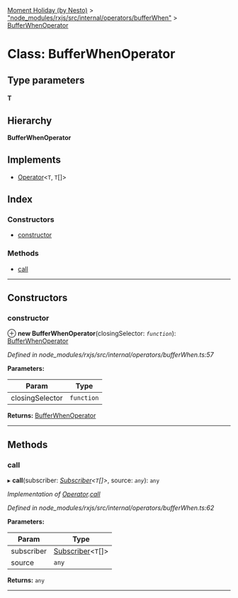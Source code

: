 [Moment Holiday (by Nesto)](../README.md) > ["node_modules/rxjs/src/internal/operators/bufferWhen"](../modules/_node_modules_rxjs_src_internal_operators_bufferwhen_.md) > [BufferWhenOperator](../classes/_node_modules_rxjs_src_internal_operators_bufferwhen_.bufferwhenoperator.md)

# Class: BufferWhenOperator

## Type parameters
#### T 
## Hierarchy

**BufferWhenOperator**

## Implements

* [Operator](../interfaces/_node_modules_rxjs_src_internal_operator_.operator.md)<`T`, `T`[]>

## Index

### Constructors

* [constructor](_node_modules_rxjs_src_internal_operators_bufferwhen_.bufferwhenoperator.md#constructor)

### Methods

* [call](_node_modules_rxjs_src_internal_operators_bufferwhen_.bufferwhenoperator.md#call)

---

## Constructors

<a id="constructor"></a>

###  constructor

⊕ **new BufferWhenOperator**(closingSelector: *`function`*): [BufferWhenOperator](_node_modules_rxjs_src_internal_operators_bufferwhen_.bufferwhenoperator.md)

*Defined in node_modules/rxjs/src/internal/operators/bufferWhen.ts:57*

**Parameters:**

| Param | Type |
| ------ | ------ |
| closingSelector | `function` |

**Returns:** [BufferWhenOperator](_node_modules_rxjs_src_internal_operators_bufferwhen_.bufferwhenoperator.md)

___

## Methods

<a id="call"></a>

###  call

▸ **call**(subscriber: *[Subscriber](_node_modules_rxjs_src_internal_subscriber_.subscriber.md)<`T`[]>*, source: *`any`*): `any`

*Implementation of [Operator](../interfaces/_node_modules_rxjs_src_internal_operator_.operator.md).[call](../interfaces/_node_modules_rxjs_src_internal_operator_.operator.md#call)*

*Defined in node_modules/rxjs/src/internal/operators/bufferWhen.ts:62*

**Parameters:**

| Param | Type |
| ------ | ------ |
| subscriber | [Subscriber](_node_modules_rxjs_src_internal_subscriber_.subscriber.md)<`T`[]> |
| source | `any` |

**Returns:** `any`

___

